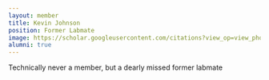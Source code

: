```yaml
---
layout: member
title: Kevin Johnson
position: Former Labmate
image: https://scholar.googleusercontent.com/citations?view_op=view_photo&user=pNrEzGUAAAAJ&citpid=8
alumni: true
---
```


Technically never a member, but a dearly missed former labmate